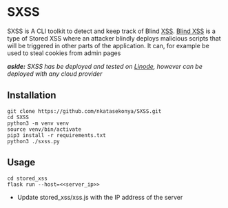 # SXSS
SXSS is A CLI toolkit to detect and keep track of Blind [XSS](https://xss.js.org/#/). [Blind XSS](https://www.acunetix.com/websitesecurity/detecting-blind-xss-vulnerabilities/) is a type of Stored XSS 
where an attacker blindly deploys malicious scripts that will be triggered in other parts of the application. It can, for example be used to steal cookies from admin pages

***aside:*** *SXSS has be deployed and tested on [Linode](https://www.linode.com/), however can be deployed with any cloud provider*

## Installation
```
git clone https://github.com/nkatasekonya/SXSS.git
cd SXSS
python3 -m venv venv
source venv/bin/activate
pip3 install -r requirements.txt
python3 ./sxss.py
```

## Usage
```
cd stored_xss  
flask run --host=<<server_ip>>
```
- Update stored_xss/xss.js with the IP address of the server
